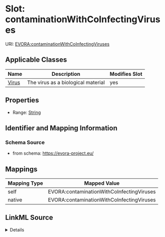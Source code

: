 

# Slot: contaminationWithCoInfectingViruses



URI: [EVORA:contaminationWithCoInfectingViruses](https://evora-project.eu/contaminationWithCoInfectingViruses)



<!-- no inheritance hierarchy -->





## Applicable Classes

| Name | Description | Modifies Slot |
| --- | --- | --- |
| [Virus](Virus.md) | The virus as a biological material |  yes  |







## Properties

* Range: [String](String.md)





## Identifier and Mapping Information







### Schema Source


* from schema: https://evora-project.eu/




## Mappings

| Mapping Type | Mapped Value |
| ---  | ---  |
| self | EVORA:contaminationWithCoInfectingViruses |
| native | EVORA:contaminationWithCoInfectingViruses |




## LinkML Source

<details>
```yaml
name: contaminationWithCoInfectingViruses
from_schema: https://evora-project.eu/
rank: 1000
alias: contaminationWithCoInfectingViruses
domain_of:
- Virus
range: string

```
</details>
